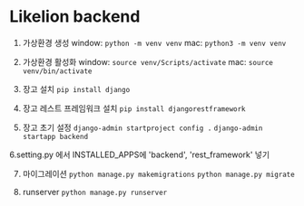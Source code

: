 # Likelion backend

1. 가상환경 생성
window: `python -m venv venv`
mac: `python3 -m venv venv`

2. 가상환경 활성화
window: `source venv/Scripts/activate`
mac: `source venv/bin/activate`

3. 장고 설치
`pip install django`

4. 장고 레스트 프레임워크 설치
`pip install djangorestframework`

5. 장고 초기 설정
`django-admin startproject config .`
`django-admin startapp backend`

6.setting.py 에서 INSTALLED_APPS에 'backend', 'rest_framework' 넣기

7. 마이그레이션
`python manage.py makemigrations`
`python manage.py migrate`

8. runserver
`python manage.py runserver`